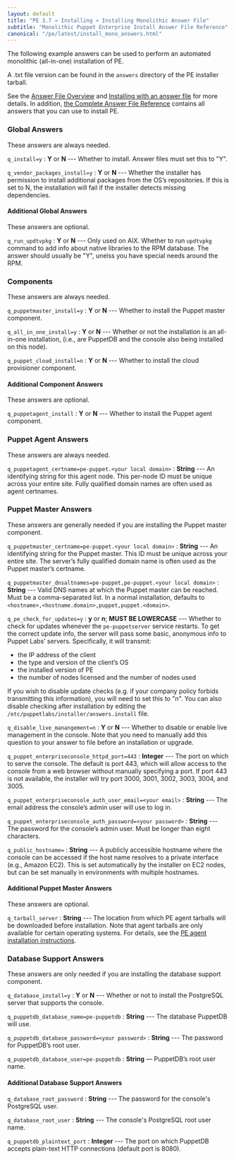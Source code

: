 ```yaml
---
layout: default
title: "PE 3.7 » Installing » Installing Monolithic Answer File"
subtitle: "Monolithic Puppet Enterprise Install Answer File Reference"
canonical: "/pe/latest/install_mono_answers.html"
---
```


The following example answers can be used to perform an automated monolithic (all-in-one) installation of PE.

A .txt file version can be found in the `answers` directory of the PE installer tarball.

See the [Answer File Overview](./install_answer_file_reference.html) and [Installing with an answer file](./install_automated.html) for more details. In addition, [the Complete Answer File Reference](./install_complete_answer_file_reference.html) contains all answers that you can use to install PE.

### Global Answers

These answers are always needed.

`q_install=y`
: **Y** or **N** --- Whether to install. Answer files must set this to "Y".

`q_vendor_packages_install=y`
: **Y** or **N** --- Whether the installer has permission to install additional packages from the OS’s repositories. If this is set to N, the installation will fail if the installer detects missing dependencies.

#### Additional Global Answers

These answers are optional.

`q_run_updtvpkg`
: **Y** or **N** --- Only used on AIX. Whether to run `updtvpkg` command to add info about native libraries to the RPM database. The answer should usually be "Y", unelss you have special needs around the RPM.

### Components

These answers are always needed.

`q_puppetmaster_install=y`
: **Y** or **N** --- Whether to install the Puppet master component.

`q_all_in_one_install=y`
: **Y** or **N** --- Whether or not the installation is an all-in-one installation, (i.e., are PuppetDB and the console also being installed on this node).

`q_puppet_cloud_install=n`
: **Y** or **N** --- Whether to install the cloud provisioner component.

#### Additional Component Answers

These answers are optional.

`q_puppetagent_install`
: **Y** or **N** --- Whether to install the Puppet agent component.

### Puppet Agent Answers

These answers are always needed.

`q_puppetagent_certname=pe-puppet.<your local domain>`
: **String** --- An identifying string for this agent node. This per-node ID must be unique across your entire site. Fully qualified domain names are often used as agent certnames.

### Puppet Master Answers

These answers are generally needed if you are installing the Puppet master component.

`q_puppetmaster_certname=pe-puppet.<your local domain>`
: **String** --- An identifying string for the Puppet master. This ID must be unique across your entire site. The server’s fully qualified domain name is often used as the Puppet master’s certname.

`q_puppetmaster_dnsaltnames=pe-puppet,pe-puppet.<your local domain>`
: **String** --- Valid DNS names at which the Puppet master can be reached. Must be a comma-separated list. In a normal installation, defaults to `<hostname>,<hostname.domain>,puppet,puppet.<domain>`.

`q_pe_check_for_updates=y`
: **y** or **n**; **MUST BE LOWERCASE** --- Whether to check for updates whenever the `pe-puppetserver` service restarts. To get the correct update info, the server will pass some basic, anonymous info to Puppet Labs’ servers. Specifically, it will transmit:

   * the IP address of the client
   * the type and version of the client’s OS
   * the installed version of PE
   * the number of nodes licensed and the number of nodes used

If you wish to disable update checks (e.g. if your company policy forbids transmitting this information), you will need to set this to "n". You can also disable checking after installation by editing the `/etc/puppetlabs/installer/answers.install` file.

`q_disable_live_manangement=n`
: **Y** or **N** --- Whether to disable or enable live management in the console. Note that you need to manually add this question to your answer to file before an installation or upgrade.

`q_puppet_enterpriseconsole_httpd_port=443`
: **Integer** --- The port on which to serve the console. The default is port 443, which will allow access to the console from a web browser without manually specifying a port. If port 443 is not available, the installer will try port 3000, 3001, 3002, 3003, 3004, and 3005.

`q_puppet_enterpriseconsole_auth_user_email=<your email>`
: **String** --- The email address the console’s admin user will use to log in.

`q_puppet_enterpriseconsole_auth_password=<your password>`
: **String** --- The password for the console’s admin user. Must be longer than eight characters.

`q_public_hostname=`
: **String** --- A publicly accessible hostname where the console can be accessed if the host name resolves to a private interface (e.g., Amazon EC2). This is set automatically by the installer on EC2 nodes, but can be set manually in environments with multiple hostnames.

#### Additional Puppet Master Answers

These answers are optional.

`q_tarball_server`
: **String** --- The location from which PE agent tarballs will be downloaded before installation. Note that agent tarballs are only available for certain operating systems. For details, see the [PE agent installation instructions](./install_agents.html).

### Database Support Answers

These answers are only needed if you are installing the database support component.

`q_database_install=y`
: **Y** or **N** --- Whether or not to install the PostgreSQL server that supports the console.

`q_puppetdb_database_name=pe-puppetdb`
: **String** --- The database PuppetDB will use.

`q_puppetdb_database_password=<your password>`
: **String** --- The password for PuppetDB’s root user.

`q_puppetdb_database_user=pe-puppetdb`
: **String** — PuppetDB’s root user name.

#### Additional Database Support Answers

`q_database_root_password`
: **String** --- The password for the console's PostgreSQL user.

`q_database_root_user`
: **String** --- The console's PostgreSQL root user name.

`q_puppetdb_plaintext_port`
: **Integer** --- The port on which PuppetDB accepts plain-text HTTP connections (default port is 8080).



